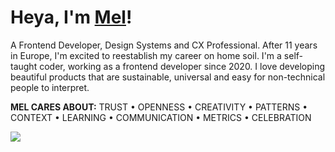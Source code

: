 # Heya, I'm [Mel](https://moodybones.com/)!
A Frontend Developer, Design Systems and CX Professional. After 11 years in Europe, I'm excited to reestablish my career on home soil. I'm a self-taught coder, working as a frontend developer since 2020. I love developing beautiful products that are sustainable, universal and easy for non-technical people to interpret. 

    
 
**MEL CARES ABOUT:**
TRUST &#8226; OPENNESS &#8226; CREATIVITY 
&#8226; PATTERNS &#8226; CONTEXT &#8226; LEARNING 
&#8226; COMMUNICATION &#8226; METRICS &#8226; CELEBRATION


![](https://media.giphy.com/media/xlMWh89tib67i2jSJO/giphy.gif)
